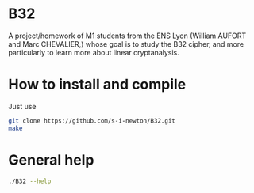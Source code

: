 B32
===

A project/homework of M1 students from the ENS Lyon (William AUFORT and Marc CHEVALIER,) 
whose goal is to study the B32 cipher, and more particularly to learn more about linear cryptanalysis.

# How to install and compile

Just use 

```bash
git clone https://github.com/s-i-newton/B32.git
make
```

# General help

```bash
./B32 --help
```

